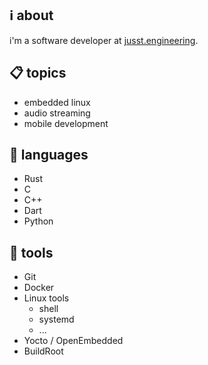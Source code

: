## ℹ️ about
i'm a software developer at [jusst.engineering](https://jusst.engineering).

## 📋 topics
* embedded linux
* audio streaming
* mobile development

## 💾 languages
* Rust
* C
* C++
* Dart
* Python

## 🧰 tools
* Git
* Docker
* Linux tools
    - shell
    - systemd
    - ...
* Yocto / OpenEmbedded
* BuildRoot
